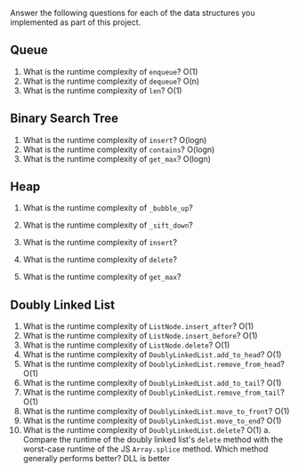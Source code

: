 Answer the following questions for each of the data structures you implemented as part of this project.

## Queue

1. What is the runtime complexity of `enqueue`?
   O(1)
2. What is the runtime complexity of `dequeue`?
   O(n)
3. What is the runtime complexity of `len`?
   O(1)

## Binary Search Tree

1. What is the runtime complexity of `insert`?
   O(logn)
2. What is the runtime complexity of `contains`?
   O(logn)
3. What is the runtime complexity of `get_max`?
   O(logn)

## Heap

1. What is the runtime complexity of `_bubble_up`?

2. What is the runtime complexity of `_sift_down`?

3. What is the runtime complexity of `insert`?

4. What is the runtime complexity of `delete`?

5. What is the runtime complexity of `get_max`?

## Doubly Linked List

1. What is the runtime complexity of `ListNode.insert_after`?
   O(1)
2. What is the runtime complexity of `ListNode.insert_before`?
   O(1)
3. What is the runtime complexity of `ListNode.delete`?
   O(1)
4. What is the runtime complexity of `DoublyLinkedList.add_to_head`?
   O(1)
5. What is the runtime complexity of `DoublyLinkedList.remove_from_head`?
   O(1)
6. What is the runtime complexity of `DoublyLinkedList.add_to_tail`?
   O(1)
7. What is the runtime complexity of `DoublyLinkedList.remove_from_tail`?
   O(1)
8. What is the runtime complexity of `DoublyLinkedList.move_to_front`?
   O(1)
9. What is the runtime complexity of `DoublyLinkedList.move_to_end`?
   O(1)
10. What is the runtime complexity of `DoublyLinkedList.delete`?
    O(1)
    a. Compare the runtime of the doubly linked list's `delete` method with the worst-case runtime of the JS `Array.splice` method. Which method generally performs better?
    DLL is better
